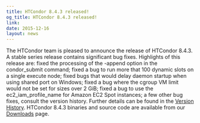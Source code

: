 ```yaml
---
title: HTCondor 8.4.3 released!
og_title: HTCondor 8.4.3 released!
link: 
date: 2015-12-16
layout: news
---
```


The HTCondor team is pleased to announce the release of HTCondor 8.4.3. A stable series release contains significant bug fixes.  Highlights of this release are: fixed the processing of the -append option in the condor_submit command; fixed a bug to run more that 100 dynamic slots on a single execute node; fixed bugs that would delay daemon startup when using shared port on Windows; fixed a bug where the cgroup VM limit would not be set for sizes over 2 GiB; fixed a bug to use the ec2_iam_profile_name for Amazon EC2 Spot instances; a few other bug fixes, consult the version history.  Further details can be found in the <a href="manual/v8.4.3/10_3Stable_Release.html">Version History</a>. HTCondor 8.4.3 binaries and source code are available from our <a href="downloads/">Downloads</a> page. 
